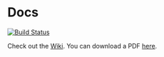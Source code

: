 # Docs
[![Build Status](https://travis-ci.org/IDPA16/Docs.svg?branch=master)](https://travis-ci.org/IDPA16/Docs)

Check out the [Wiki](https://github.com/IDPA16/Docs/wiki).
You can download a PDF [here](https://github.com/IDPA16/Docs/releases/latest).

